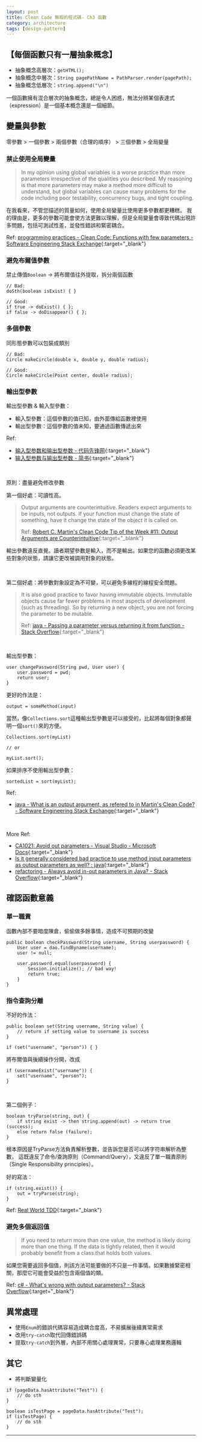 ```yaml
---
layout: post
title: Clean Code 無暇的程式碼- Ch3 函數
category: architecture
tags: [design-pattern]
---
```


## 【每個函數只有一層抽象概念】

- 抽象概念高層次：`getHTML();`
- 抽象概念中層次：`String pagePathName = PathParser.render(pagePath);`
- 抽象概念低層次：`string.append("\n")`

一個函數擁有混合層次的抽象概念，總是令人困惑，無法分辨某個表達式（expression）是一個基本概念還是一個細節。

## 變量與參數

零參數 > 一個參數 > 兩個參數（合理的順序） > 三個參數 > 全局變量

### 禁止使用全局變量

> In my opinion using global variables is a worse practice than more parameters irrespective of the qualities you described. 
> My reasoning is that more parameters may make a method more difficult to understand, 
> but global variables can cause many problems for the code including poor testability, concurrency bugs, and tight coupling.

在我看來，不管您描述的質量如何，使用全局變量比使用更多參數都更糟糕。
我的理由是，更多的參數可能會使方法更難以理解，但是全局變量會導致代碼出現許多問題，包括可測試性差，並發性錯誤和緊密耦合。

Ref: [programming practices - Clean Code: Functions with few parameters - Software Engineering Stack Exchange](https://bit.ly/2Qu63gE){:target="_blank"}

### 避免布爾值參數

禁止傳值`Boolean` -> 將布爾值往外提取，拆分兩個函數

```
// Bad:
doSth(boolean isExist) { }

// Good:
if true -> doExist() { };
if false -> doDisappear() { };
```

### 多個參數

同形態參數可以包裝成類別

```
// Bad:
Circle makeCircle(double x, double y, double radius);

// Good:
Circle makeCircle(Point center, double radius);
```

### 輸出型參數

輸出型參數 & 輸入型參數：
- 輸入型參數：這個參數的值已知，由外面傳給函數裡使用
- 輸出型參數：這個參數的值未知，要通過函數傳遞出來

Ref:
- [输入型参数和输出型参数 - 代码先锋网](https://www.codeleading.com/article/2191827214/){:target="_blank"}
- [输入型参数与输出型参数 - 简书](https://www.jianshu.com/p/0818daa21a6f){:target="_blank"}

<br>

原則：盡量避免修改參數

第一個好處：可讀性高。

> Output arguments are counterintuitive. Readers expect arguments to be inputs, not outputs. 
> If your function must change the state of something, have it change the state of the object it is called on.
>
> Ref: [Robert C. Martin's Clean Code Tip of the Week #11: Output Arguments are Counterintuitive](http://www.informit.com/articles/article.aspx?p=1382188){:target="_blank"}

輸出參數違反直覺。讀者期望參數是輸入，而不是輸出。如果您的函數必須更改某些對象的狀態，請讓它更改被調用對象的狀態。

<br>

第二個好處：將參數對象設定為不可變，可以避免多線程的線程安全問題。

> It is also good practice to favor having immutable objects. 
> Immutable objects cause far fewer problems in most aspects of development (such as threading). 
> So by returning a new object, you are not forcing the parameter to be mutable.
>
> Ref: [java - Passing a parameter versus returning it from function - Stack Overflow](https://bit.ly/2Qt65oX){:target="_blank"}

<br>

輸出型參數：

```
user changePassword(String pwd, User user) {
    user.password = pwd;
    return user;
}
```

更好的作法是：

`output = someMethod(input)`

當然，像`Collections.sort`這種輸出型參數是可以接受的，比起將每個對象都聲明一個`sort()`來的方便。

```
Collections.sort(myList)

// or

myList.sort();
```

如果排序不使用輸出型參數：

`sortedList = sort(myList);`

Ref:
- [java - What is an output argument, as refered to in Martin's Clean Code? - Software Engineering Stack Exchange](https://bit.ly/37thiwP){:target="_blank"}

<br>

More Ref:
- [CA1021: Avoid out parameters - Visual Studio - Microsoft Docs](https://docs.microsoft.com/en-us/visualstudio/code-quality/ca1021?view=vs-2019){:target="_blank"}
- [Is it generally considered bad practice to use method input parameters as output parameters as well? : java](https://bit.ly/2sl5A8B){:target="_blank"}
- [refactoring - Always avoid in-out parameters in Java? - Stack Overflow](https://bit.ly/2Qwxvdo){:target="_blank"}

## 確認函數意義

### 單一職責

函數內部不要暗度陳倉，偷偷做多餘事情，造成不可預期的改變

```
public boolean checkPassword(String username, String userpassword) {
    User user = dao.findByname(username);
    user != null;

    user.password.equal(userpassword) {
        Session.initialize(); // bad way!
        return true;
    }
}
```

### 指令查詢分離

不好的作法：

```
public boolean set(String username, String value) {
    // return if setting value to username is success
}

if (set("username", "person")) { }
```

將布爾值與後續操作分開，改成

```
if (usernameExist("username")) {
    set("username", "person");
}
```

<br>

第二個例子：

```
boolean tryParse(string, out) {
    if string exist -> then string.append(out) -> return true (success);
    else return false (failure);
}
```

根本原因是TryParse方法負責解析整數，並告訴您是否可以將字符串解析為整數，
這既違反了命令/查詢原則（Command/Query），又違反了單一職責原則（Single Responsibility principles）。

好的寫法：

```
if (string.exist()) {
    out = tryParse(string);
}
```

Ref: [Real World TDD](http://paytonrules.com/software-development/2014/10/03/output-arguments.html){:target="_blank"}

### 避免多個返回值

> If you need to return more than one value, the method is likely doing more than one thing. 
> If the data is tightly related, then it would probably benefit from a class that holds both values.

如果您需要返回多個值，則該方法可能要做的不只是一件事情。如果數據緊密相關，那麼它可能會受益於包含兩個值的類。

Ref: [c# - What's wrong with output parameters? - Stack Overflow](https://bit.ly/2ZyhO9P){:target="_blank"}

## 異常處理

- 使用`Enum`的錯誤代碼容易造成耦合度高，不易擴展後續異常需求
- 改用`try-catch`取代回傳錯誤碼
- 提取`try-catch`到外層，內部不用關心處理異常，只要專心處理業務邏輯

## 其它

- 將判斷變量化

```
if (pageData.hasAttribute("Test")) {
    // do sth
}
```

```
boolean isTestPage = pageData.hasAttribute("Test");
if (isTestPage) {
    // do sth
}
```

---
